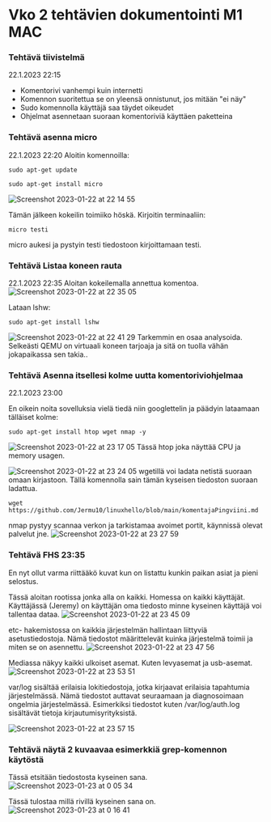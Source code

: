 # Vko 2 tehtävien dokumentointi  M1 MAC

### Tehtävä tiivistelmä
22.1.2023 22:15

- Komentorivi vanhempi kuin internetti
- Komennon suoritettua se on yleensä onnistunut, jos mitään "ei näy"
- Sudo komennolla käyttäjä saa täydet oikeudet
- Ohjelmat asennetaan suoraan komentoriviä käyttäen paketteina


### Tehtävä asenna micro
22.1.2023 22:20
Aloitin komennoilla:

    sudo apt-get update
    
    sudo apt-get install micro
![Screenshot 2023-01-22 at 22 14 55](https://user-images.githubusercontent.com/104775534/213938624-95940776-64f5-42aa-aed0-80956995fef1.png)

Tämän jälkeen kokeilin toimiiko höskä. Kirjoitin terminaaliin:

    micro testi
micro aukesi ja pystyin testi tiedostoon kirjoittamaan testi.

### Tehtävä Listaa koneen rauta
  22.1.2023 22:35
  Aloitan kokeilemalla annettua komentoa.
![Screenshot 2023-01-22 at 22 35 05](https://user-images.githubusercontent.com/104775534/213939026-a93baa89-af3d-4776-a230-fa5df34cc372.png)

Lataan lshw:

    sudo apt-get install lshw
    
![Screenshot 2023-01-22 at 22 41 29](https://user-images.githubusercontent.com/104775534/213939316-cce2d1ca-0376-47eb-9714-d891101fa91e.png)
Tarkemmin en osaa analysoida. Selkeästi QEMU on virtuaali koneen tarjoaja ja sitä on tuolla vähän jokapaikassa sen takia..

### Tehtävä Asenna itsellesi kolme uutta komentoriviohjelmaa
22.1.2023 23:00

En oikein noita sovelluksia vielä tiedä niin googlettelin ja päädyin lataamaan tälläiset kolme:

    sudo apt-get install htop wget nmap -y
    
 ![Screenshot 2023-01-22 at 23 17 05](https://user-images.githubusercontent.com/104775534/213940916-b93b124e-73cb-4d52-b9cd-5c6fb5a975aa.png)
Tässä htop joka näyttää CPU ja memory usagen.


![Screenshot 2023-01-22 at 23 24 05](https://user-images.githubusercontent.com/104775534/213941199-a690fc91-c167-4167-95c8-60506860df1a.png)
wgetillä voi ladata netistä suoraan omaan kirjastoon. Tällä komennolla sain tämän kyseisen tiedoston suoraan ladattua.

    wget https://github.com/Jermu10/linuxhello/blob/main/komentajaPingviini.md
    
    
 
   nmap pystyy scannaa verkon ja tarkistamaa avoimet portit, käynnissä olevat palvelut jne.
   ![Screenshot 2023-01-22 at 23 27 59](https://user-images.githubusercontent.com/104775534/213941352-f7fe4fed-c86f-449a-bed2-e1d5769a7596.png)


 
### Tehtävä FHS 23:35
En nyt ollut varma riittääkö kuvat kun on listattu kunkin paikan asiat ja pieni selostus. 

Tässä aloitan rootissa jonka alla on kaikki. Homessa on kaikki käyttäjät. Käyttäjässä (Jeremy) on käyttäjän oma tiedosto minne kyseinen käyttäjä voi tallentaa dataa.
![Screenshot 2023-01-22 at 23 45 09](https://user-images.githubusercontent.com/104775534/213942042-e00908bb-9225-4317-bb7e-fb76129e5d95.png)



etc- hakemistossa on kaikkia järjestelmän hallintaan liittyviä asetustiedostoja. Nämä tiedostot määrittelevät kuinka järjestelmä toimii ja miten se on asennettu.
![Screenshot 2023-01-22 at 23 47 56](https://user-images.githubusercontent.com/104775534/213942144-c4953281-50f6-4d15-a1b9-c342df562b10.png)

Mediassa näkyy kaikki ulkoiset asemat. Kuten levyasemat ja usb-asemat.
![Screenshot 2023-01-22 at 23 53 51](https://user-images.githubusercontent.com/104775534/213942350-5b753710-e07b-4034-b1e8-bc176f9e665c.png)

var/log sisältää erilaisia lokitiedostoja, jotka kirjaavat erilaisia tapahtumia järjestelmässä. Nämä tiedostot auttavat seuraamaan ja diagnosoimaan ongelmia järjestelmässä. Esimerkiksi tiedostot kuten /var/log/auth.log sisältävät tietoja kirjautumisyrityksistä.

![Screenshot 2023-01-22 at 23 57 15](https://user-images.githubusercontent.com/104775534/213942475-9f9b3e81-5a4d-4be1-98ed-3da811061f57.png)


### Tehtävä näytä 2 kuvaavaa esimerkkiä grep-komennon käytöstä

Tässä etsitään tiedostosta kyseinen sana.
![Screenshot 2023-01-23 at 0 05 34](https://user-images.githubusercontent.com/104775534/213942820-09c0a8b2-05d0-4f3d-8974-5f260eb922e8.png)

Tässä tulostaa millä rivillä kyseinen sana on.
![Screenshot 2023-01-23 at 0 16 41](https://user-images.githubusercontent.com/104775534/213943268-faa1bf93-a14c-43a7-a863-591aad1fe73d.png)

